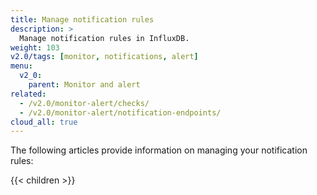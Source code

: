 ```yaml
---
title: Manage notification rules
description: >
  Manage notification rules in InfluxDB.
weight: 103
v2.0/tags: [monitor, notifications, alert]
menu:
  v2_0:
    parent: Monitor and alert
related:
  - /v2.0/monitor-alert/checks/
  - /v2.0/monitor-alert/notification-endpoints/
cloud_all: true
---
```


The following articles provide information on managing your notification rules:

{{< children >}}
